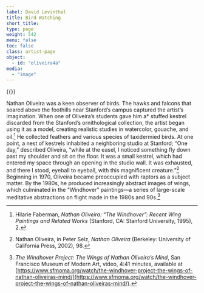 ```yaml
---
label: David Levinthal
title: Bird Watching
short_title:
type: page
weight: 542
menu: false
toc: false
class: artist-page
object:
  - id: "oliveira4a"
media:
  - "image"
---
```

{{<q-figure id="oliveira4a">}}

Nathan Oliveira was a keen observer of birds. The hawks and falcons that soared above the foothills near Stanford’s campus captured the artist’s imagination. When one of Oliveira’s students gave him a* stuffed kestrel discarded from the Stanford’s ornithological collection, the artist began using it as a model, creating realistic studies in watercolor, gouache, and oil.[^1] He collected feathers and various species of taxidermied birds. At one point, a nest of kestrels inhabited a neighboring studio at Stanford; “One day,” described Oliveira, “while at the easel, I noticed something fly down past my shoulder and sit on the floor. It was a small kestrel, which had entered my space through an opening in the studio wall. It was exhausted, and there I stood, eyeball to eyeball, with this magnificent creature.”[^2] Beginning in 1970, Oliveira became preoccupied with raptors as a subject matter. By the 1980s, he produced increasingly abstract images of wings, which culminated in the “Windhover” paintings—a series of large-scale meditative abstractions on flight made in the 1980s and 90s.[^3]

[^1]: Hilarie Faberman, *Nathan Oliveira: “The Windhover”: Recent Wing Paintings and Related Works* (Stanford, CA: Stanford University, 1995), 2.

[^2]: Nathan Oliveira, in Peter Selz, *Nathan Oliveira* (Berkeley: University of California Press, 2002), 98.

[^3]: *The Windhover Project: The Wings of Nathan Oliveira’s Mind*, San Francisco Museum of Modern Art, video, 4:41 minutes, available at [https://www.sfmoma.org/watch/the-windhover-project-the-wings-of-nathan-oliveiras-mind/](https://www.sfmoma.org/watch/the-windhover-project-the-wings-of-nathan-oliveiras-mind/).
